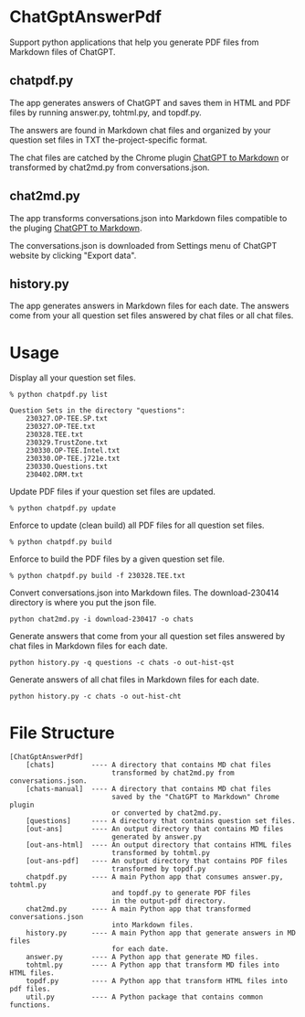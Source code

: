 # ChatGptAnswerPdf
Support python applications that help you generate PDF files from Markdown files of ChatGPT.

## chatpdf.py

The app generates answers of ChatGPT and saves them in HTML and PDF files by running answer.py, tohtml.py, and topdf.py. 

The answers are found in Markdown chat files and organized by your question set files in TXT the-project-specific format.

The chat files are catched by the Chrome plugin [ChatGPT to Markdown](https://chatopenai.pro/chatgpt-to-markdown/) or transformed by chat2md.py from conversations.json.

## chat2md.py

The app transforms conversations.json into Markdown files compatible to the pluging [ChatGPT to Markdown](https://chatopenai.pro/chatgpt-to-markdown/).

The conversations.json is downloaded from Settings menu of ChatGPT website by clicking "Export data".

## history.py

The app generates answers in Markdown files for each date. The answers come from your all question set files answered by chat files or all chat files.

# Usage

Display all your question set files.
```
% python chatpdf.py list

Question Sets in the directory "questions":
    230327.OP-TEE.SP.txt
    230327.OP-TEE.txt
    230328.TEE.txt
    230329.TrustZone.txt
    230330.OP-TEE.Intel.txt
    230330.OP-TEE.j721e.txt
    230330.Questions.txt
    230402.DRM.txt
```

Update PDF files if your question set files are updated.
```
% python chatpdf.py update
```

Enforce to update (clean build) all PDF files for all question set files.
```
% python chatpdf.py build
```

Enforce to build the PDF files by a given question set file.
```
% python chatpdf.py build -f 230328.TEE.txt
```

Convert conversations.json into Markdown files. The download-230414 directory is where you put the json file.
```
python chat2md.py -i download-230417 -o chats
```

Generate answers that come from your all question set files answered by chat files in Markdown files for each date.
```
python history.py -q questions -c chats -o out-hist-qst
```

Generate answers of all chat files in Markdown files for each date.
```
python history.py -c chats -o out-hist-cht
```

# File Structure
```
[ChatGptAnswerPdf]
    [chats]         ---- A directory that contains MD chat files 
                         transformed by chat2md.py from conversations.json.
    [chats-manual]  ---- A directory that contains MD chat files 
                         saved by the "ChatGPT to Markdown" Chrome plugin
                         or converted by chat2md.py.                         
    [questions]     ---- A directory that contains question set files.
    [out-ans]       ---- An output directory that contains MD files 
                         generated by answer.py
    [out-ans-html]  ---- An output directory that contains HTML files
                         transformed by tohtml.py
    [out-ans-pdf]   ---- An output directory that contains PDF files
                         transformed by topdf.py
    chatpdf.py      ---- A main Python app that consumes answer.py, tohtml.py
                         and topdf.py to generate PDF files 
                         in the output-pdf directory. 
    chat2md.py      ---- A main Python app that transformed conversations.json 
                         into Markdown files.
    history.py      ---- A main Python app that generate answers in MD files
                         for each date.
    answer.py       ---- A Python app that generate MD files.
    tohtml.py       ---- A Python app that transform MD files into HTML files.
    topdf.py        ---- A Python app that transform HTML files into pdf files.
    util.py         ---- A Python package that contains common functions.
```


